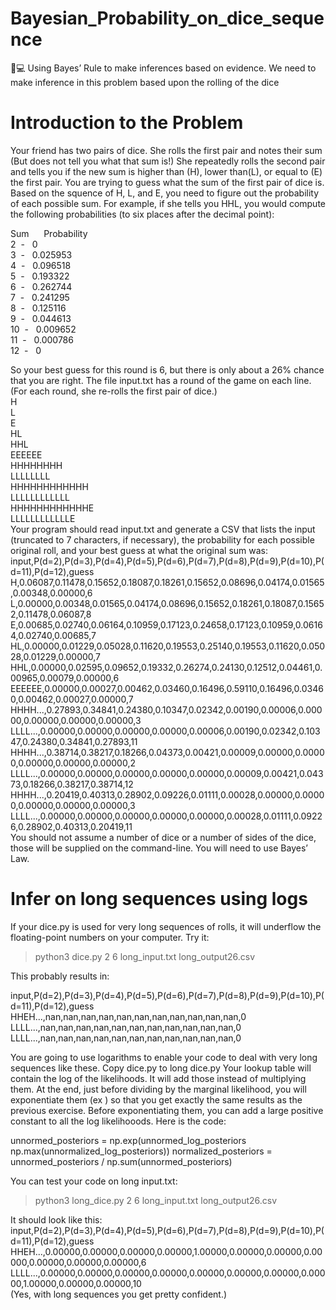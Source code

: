 # Bayesian_Probability_on_dice_sequence
🎲💻 Using Bayes’ Rule to make inferences based on evidence. We need to make inference in this problem based upon the rolling of the dice

# Introduction to the Problem

Your friend has two pairs of dice. She rolls the first pair and notes their sum (But does not tell
you what that sum is!) She repeatedly rolls the second pair and tells you if the new sum is higher
than (H), lower than(L), or equal to (E) the first pair. You are trying to guess what the sum of
the first pair of dice is.
Based on the squence of H, L, and E, you need to figure out the probability of each possible sum.
For example, if she tells you HHL, you would compute the following probabilities (to six places
after the decimal point):

Sum &nbsp;&nbsp;&nbsp;&nbsp; Probability  
2&nbsp;&nbsp;-&nbsp;&nbsp;  0  
3&nbsp;&nbsp;-&nbsp;&nbsp;  0.025953  
4&nbsp;&nbsp;-&nbsp;&nbsp;  0.096518  
5&nbsp;&nbsp;-&nbsp;&nbsp;  0.193322  
6&nbsp;&nbsp;-&nbsp;&nbsp;  0.262744  
7&nbsp;&nbsp;-&nbsp;&nbsp;  0.241295  
8&nbsp;&nbsp;-&nbsp;&nbsp;  0.125116  
9&nbsp;&nbsp;-&nbsp;&nbsp;  0.044613  
10&nbsp;&nbsp;-&nbsp;&nbsp;  0.009652  
11&nbsp;&nbsp;-&nbsp;&nbsp;  0.000786  
12&nbsp;&nbsp;-&nbsp;&nbsp;  0  

So your best guess for this round is 6, but there is only about a 26% chance that you are right.
The file input.txt has a round of the game on each line. (For each round, she re-rolls the first
pair of dice.)  
H  
L  
E  
HL  
HHL  
EEEEEE  
HHHHHHHH  
LLLLLLLL  
HHHHHHHHHHHH  
LLLLLLLLLLLL  
HHHHHHHHHHHHE  
LLLLLLLLLLLLE  
Your program should read input.txt and generate a CSV that lists the input (truncated to 7
characters, if necessary), the probability for each possible original roll, and your best guess at what
the original sum was:  
input,P(d=2),P(d=3),P(d=4),P(d=5),P(d=6),P(d=7),P(d=8),P(d=9),P(d=10),P(d=11),P(d=12),guess
H,0.06087,0.11478,0.15652,0.18087,0.18261,0.15652,0.08696,0.04174,0.01565,0.00348,0.00000,6
L,0.00000,0.00348,0.01565,0.04174,0.08696,0.15652,0.18261,0.18087,0.15652,0.11478,0.06087,8
E,0.00685,0.02740,0.06164,0.10959,0.17123,0.24658,0.17123,0.10959,0.06164,0.02740,0.00685,7
HL,0.00000,0.01229,0.05028,0.11620,0.19553,0.25140,0.19553,0.11620,0.05028,0.01229,0.00000,7
HHL,0.00000,0.02595,0.09652,0.19332,0.26274,0.24130,0.12512,0.04461,0.00965,0.00079,0.00000,6
EEEEEE,0.00000,0.00027,0.00462,0.03460,0.16496,0.59110,0.16496,0.03460,0.00462,0.00027,0.00000,7
HHHH...,0.27893,0.34841,0.24380,0.10347,0.02342,0.00190,0.00006,0.00000,0.00000,0.00000,0.00000,3
LLLL...,0.00000,0.00000,0.00000,0.00000,0.00006,0.00190,0.02342,0.10347,0.24380,0.34841,0.27893,11
HHHH...,0.38714,0.38217,0.18266,0.04373,0.00421,0.00009,0.00000,0.00000,0.00000,0.00000,0.00000,2
LLLL...,0.00000,0.00000,0.00000,0.00000,0.00000,0.00009,0.00421,0.04373,0.18266,0.38217,0.38714,12
HHHH...,0.20419,0.40313,0.28902,0.09226,0.01111,0.00028,0.00000,0.00000,0.00000,0.00000,0.00000,3
LLLL...,0.00000,0.00000,0.00000,0.00000,0.00000,0.00028,0.01111,0.09226,0.28902,0.40313,0.20419,11  
You should not assume a number of dice or a number of sides of the dice, those will be supplied on
the command-line.
You will need to use Bayes’ Law.

# Infer on long sequences using logs

If your dice.py is used for very long sequences of rolls, it will underflow the floating-point numbers
on your computer. Try it:  
> python3 dice.py 2 6 long_input.txt long_output26.csv  

This probably results in:

input,P(d=2),P(d=3),P(d=4),P(d=5),P(d=6),P(d=7),P(d=8),P(d=9),P(d=10),P(d=11),P(d=12),guess  
HHEH...,nan,nan,nan,nan,nan,nan,nan,nan,nan,nan,nan,0
LLLL...,nan,nan,nan,nan,nan,nan,nan,nan,nan,nan,nan,0
LLLL...,nan,nan,nan,nan,nan,nan,nan,nan,nan,nan,nan,0  

You are going to use logarithms to enable your code to deal with very long sequences like these.
Copy dice.py to long dice.py
Your lookup table will contain the log of the likelihoods. It will add those instead of multiplying
them. At the end, just before dividing by the marginal likelihood, you will exponentiate them (ex )
so that you get exactly the same results as the previous exercise. Before exponentiating them, you
can add a large positive constant to all the log likelihooods.
Here is the code:  
  

unnormed_posteriors = np.exp(unnormed_log_posteriors np.max(unnormalized_log_posteriors))
normalized_posteriors = unnormed_posteriors / np.sum(unnormed_posteriors)  
  

You can test your code on long input.txt:  
  
> python3 long_dice.py 2 6 long_input.txt long_output26.csv  

It should look like this:
input,P(d=2),P(d=3),P(d=4),P(d=5),P(d=6),P(d=7),P(d=8),P(d=9),P(d=10),P(d=11),P(d=12),guess
HHEH...,0.00000,0.00000,0.00000,0.00000,1.00000,0.00000,0.00000,0.00000,0.00000,0.00000,0.00000,6
LLLL...,0.00000,0.00000,0.00000,0.00000,0.00000,0.00000,0.00000,0.00000,1.00000,0.00000,0.00000,10  
(Yes, with long sequences you get pretty confident.)
